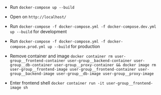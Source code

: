 * Run `docker-compose up --build`
* Open on `http://localhost/`

* Run `docker-compose -f docker-compose.yml -f docker-compose.dev.yml up --build` for development
* Run `docker-compose -f docker-compose.yml -f docker-compose.prod.yml up --build` for production

* Remove container and image `docker container rm user-group__frontend-container user-group__backend-container user-group__db-container user-group__proxy-container && docker image rm user-group__frontend-image user-group__frontend-container user-group__backend-image user-group__db-image user-group__proxy-image`
                              
* Enter frontend shell `docker container run -it user-group__frontend-image sh`
